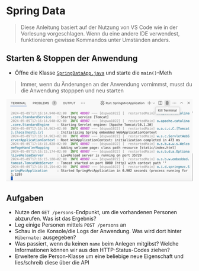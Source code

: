 # Spring Data

> Diese Anleitung basiert auf der Nutzung von VS Code wie in der Vorlesung vorgeschlagen. Wenn du eine andere IDE verwendest, funktionieren gewisse Kommandos unter Umständen anders.

## Starten & Stoppen der Anwendung

- Öffne die Klasse [`SpringDataApp.java`](./SpringDataApp.java) und starte die `main()`-Meth

> Immer, wenn du Änderungen an der Anwendung vornimmst, musst du die Anwendung stopppen und neu starten

![Beenden der Spring App im Terminal](../../../../../../docs/images/spring-console-stop-app.png)

## Aufgaben

- Nutze den `GET /persons`-Endpunkt, um die vorhandenen Personen abzurufen. Was ist das Ergebnis?
- Leg einige Personen mittels `POST /persons` an
- Schau in die Konsole/die Logs der Anwendung. Was wird dort hinter `Hibernate:` ausgegeben?
- Was passiert, wenn du keinen `name` beim Anlegen mitgibst? Welche Informationen können wir aus den HTTP-Status-Codes ziehen?
- Erweitere die Person-Klasse um eine beliebige neue Eigenschaft und lies/schreib diese über die API
